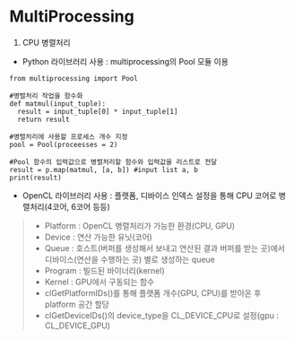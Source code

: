 # MultiProcessing
1. CPU 병렬처리
 - Python 라이브러리 사용 : multiprocessing의 Pool 모듈 이용
```
from multiprocessing import Pool

#병렬처리 작업을 함수화
def matmul(input_tuple):
  result = input_tuple[0] * input_tuple[1]
  return result

#병렬처리에 사용할 프로세스 개수 지정
pool = Pool(proceesses = 2)

#Pool 함수의 입력값으로 병렬처리할 함수와 입력값을 리스트로 전달
result = p.map(matmul, [a, b]) #input list a, b
print(result)
```
 - OpenCL 라이브러리 사용 : 플랫폼, 디바이스 인덱스 설정을 통해 CPU 코어로 병렬처리(4코어, 6코어 등등)
 > * Platform : OpenCL 병렬처리가 가능한 환경(CPU, GPU)
 > * Device : 연산 가능한 유닛(코어)
 > * Queue : 호스트(버퍼를 생성해서 보내고 연산된 결과 버퍼를 받는 곳)에서 디바이스(연산을 수행하는 곳) 별로 생성하는 queue
 > * Program :  빌드된 바이너리(kernel)
 > * Kernel : GPU에서 구동되는 함수
 > * clGetPlatformIDs()를 통해 플랫폼 개수(GPU, CPU)를 받아온 후 platform 공간 할당 
 > * clGetDeviceIDs()의 device_type을 CL_DEVICE_CPU로 설정(gpu : CL_DEVICE_GPU)
